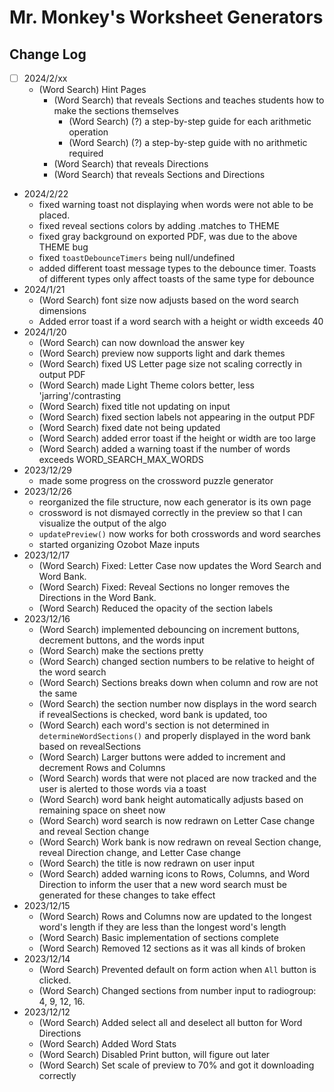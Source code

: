 # Mr. Monkey's Worksheet Generators

## Change Log

-   [ ] 2024/2/xx
    -   (Word Search) Hint Pages
        -   (Word Search) that reveals Sections and teaches students how to make the sections themselves
            -   (Word Search) (?) a step-by-step guide for each arithmetic operation
            -   (Word Search) (?) a step-by-step guide with no arithmetic required
        -   (Word Search) that reveals Directions
        -   (Word Search) that reveals Sections and Directions
-   2024/2/22
    -   fixed warning toast not displaying when words were not able to be placed.
    -   fixed reveal sections colors by adding .matches to THEME
    -   fixed gray background on exported PDF, was due to the above THEME bug
    -   fixed `toastDebounceTimers` being null/undefined
    -   added different toast message types to the debounce timer. Toasts of different types only affect toasts of the same type for debounce
-   2024/1/21
    -   (Word Search) font size now adjusts based on the word search dimensions
    -   Added error toast if a word search with a height or width exceeds 40
-   2024/1/20
    -   (Word Search) can now download the answer key
    -   (Word Search) preview now supports light and dark themes
    -   (Word Search) fixed US Letter page size not scaling correctly in output PDF
    -   (Word Search) made Light Theme colors better, less 'jarring'/contrasting
    -   (Word Search) fixed title not updating on input
    -   (Word Search) fixed section labels not appearing in the output PDF
    -   (Word Search) fixed date not being updated
    -   (Word Search) added error toast if the height or width are too large
    -   (Word Search) added a warning toast if the number of words exceeds WORD_SEARCH_MAX_WORDS
-   2023/12/29
    -   made some progress on the crossword puzzle generator
-   2023/12/26
    -   reorganized the file structure, now each generator is its own page
    -   crossword is not dismayed correctly in the preview so that I can visualize the output of the algo
    -   `updatePreview()` now works for both crosswords and word searches
    -   started organizing Ozobot Maze inputs
-   2023/12/17
    -   (Word Search) Fixed: Letter Case now updates the Word Search and Word Bank.
    -   (Word Search) Fixed: Reveal Sections no longer removes the Directions in the Word Bank.
    -   (Word Search) Reduced the opacity of the section labels
-   2023/12/16
    -   (Word Search) implemented debouncing on increment buttons, decrement buttons, and the words input
    -   (Word Search) make the sections pretty
    -   (Word Search) changed section numbers to be relative to height of the word search
    -   (Word Search) Sections breaks down when column and row are not the same
    -   (Word Search) the section number now displays in the word search if revealSections is checked, word bank is updated, too
    -   (Word Search) each word's section is not determined in `determineWordSections()` and properly displayed in the word bank based on revealSections
    -   (Word Search) Larger buttons were added to increment and decrement Rows and Columns
    -   (Word Search) words that were not placed are now tracked and the user is alerted to those words via a toast
    -   (Word Search) word bank height automatically adjusts based on remaining space on sheet now
    -   (Word Search) word search is now redrawn on Letter Case change and reveal Section change
    -   (Word Search) Work bank is now redrawn on reveal Section change, reveal Direction change, and Letter Case change
    -   (Word Search) the title is now redrawn on user input
    -   (Word Search) added warning icons to Rows, Columns, and Word Direction to inform the user that a new word search must be generated for these changes to take effect
-   2023/12/15
    -   (Word Search) Rows and Columns now are updated to the longest word's length if they are less than the longest word's length
    -   (Word Search) Basic implementation of sections complete
    -   (Word Search) Removed 12 sections as it was all kinds of broken
-   2023/12/14
    -   (Word Search) Prevented default on form action when `All` button is clicked.
    -   (Word Search) Changed sections from number input to radiogroup: 4, 9, 12, 16.
-   2023/12/12
    -   (Word Search) Added select all and deselect all button for Word Directions
    -   (Word Search) Added Word Stats
    -   (Word Search) Disabled Print button, will figure out later
    -   (Word Search) Set scale of preview to 70% and got it downloading correctly
